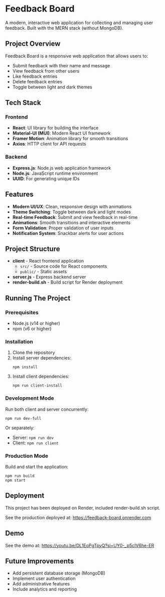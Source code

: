 # Feedback Board

A modern, interactive web application for collecting and managing user feedback. Built with the MERN stack (without MongoDB).

## Project Overview

Feedback Board is a responsive web application that allows users to:
- Submit feedback with their name and message
- View feedback from other users
- Like feedback entries
- Delete feedback entries
- Toggle between light and dark themes

## Tech Stack

### Frontend
- **React**: UI library for building the interface
- **Material-UI (MUI)**: Modern React UI framework
- **Framer Motion**: Animation library for smooth transitions
- **Axios**: HTTP client for API requests

### Backend
- **Express.js**: Node.js web application framework
- **Node.js**: JavaScript runtime environment
- **UUID**: For generating unique IDs

## Features

- **Modern UI/UX**: Clean, responsive design with animations
- **Theme Switching**: Toggle between dark and light modes
- **Real-time Feedback**: Submit and view feedback in real-time
- **Animations**: Smooth transitions and interactive elements
- **Form Validation**: Proper validation of user inputs
- **Notification System**: Snackbar alerts for user actions

## Project Structure

- **client** - React frontend application
  - `src/` - Source code for React components
  - `public/` - Static assets
- **server.js** - Express backend server
- **render-build.sh** - Build script for Render deployment

## Running The Project

### Prerequisites
- Node.js (v14 or higher)
- npm (v6 or higher)

### Installation

1. Clone the repository
2. Install server dependencies:
   ```
   npm install
   ```
3. Install client dependencies:
   ```
   npm run client-install
   ```

### Development Mode

Run both client and server concurrently:
```
npm run dev-full
```

Or separately:
- Server: `npm run dev`
- Client: `npm run client`

### Production Mode

Build and start the application:
```
npm run build
npm start
```

## Deployment

This project has been deployed on Render, included render-build.sh script.

See the production deployed at: https://feedback-board.onrender.com

## Demo
See the demo at: https://youtu.be/DL1EoPgTpyQ?si=UY0-_p5cIV6he-ER

## Future Improvements

- Add persistent database storage (MongoDB)
- Implement user authentication
- Add administrative features
- Include analytics and reporting
